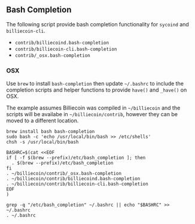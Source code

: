 Bash Completion
---------------------

The following script provide bash completion functionality for `sycoind` and `billiecoin-cli`.

* `contrib/billiecoind.bash-completion`
* `contrib/billiecoin-cli.bash-completion`
* `contrib/_osx.bash-completion`

### OSX ###
Use `brew` to install `bash-completion` then update `~/.bashrc` to include the completion scripts and helper functions to provide `have()` and `_have()` on OSX.

The example assumes Billiecoin was compiled in `~/billiecoin` and the scripts will be availabe in `~/billiecoin/contrib`, however they can be moved to a different location.

```
brew install bash bash-completion
sudo bash -c 'echo /usr/local/bin/bash >> /etc/shells'
chsh -s /usr/local/bin/bash

BASHRC=$(cat <<EOF
if [ -f $(brew --prefix)/etc/bash_completion ]; then
  . $(brew --prefix)/etc/bash_completion
fi
. ~/billiecoin/contrib/_osx.bash-completion
. ~/billiecoin/contrib/billiecoind.bash-completion
. ~/billiecoin/contrib/billiecoin-cli.bash-completion
EOF
)

grep -q "/etc/bash_completion" ~/.bashrc || echo "$BASHRC" >> ~/.bashrc
. ~/.bashrc

```